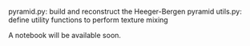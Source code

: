 pyramid.py: build and reconstruct the Heeger-Bergen pyramid
utils.py: define utility functions to perform texture mixing

A notebook will be available soon.
